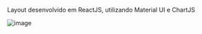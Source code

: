 Layout desenvolvido em ReactJS, utilizando Material UI e ChartJS

![image](https://user-images.githubusercontent.com/57725183/128636192-7b8653d7-1bde-4091-b69d-46d06d74becd.png)
